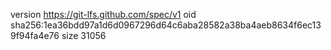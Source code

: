 version https://git-lfs.github.com/spec/v1
oid sha256:1ea36bdd97a1d6d0967296d64c6aba28582a38ba4aeb8634f6ec139f94fa4e76
size 31056
